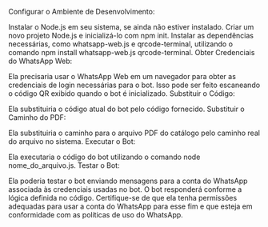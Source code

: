 Configurar o Ambiente de Desenvolvimento:

Instalar o Node.js em seu sistema, se ainda não estiver instalado.
Criar um novo projeto Node.js e inicializá-lo com npm init.
Instalar as dependências necessárias, como whatsapp-web.js e qrcode-terminal, utilizando o comando npm install whatsapp-web.js qrcode-terminal.
Obter Credenciais do WhatsApp Web:

Ela precisaria usar o WhatsApp Web em um navegador para obter as credenciais de login necessárias para o bot. Isso pode ser feito escaneando o código QR exibido quando o bot é inicializado.
Substituir o Código:

Ela substituiria o código atual do bot pelo código fornecido.
Substituir o Caminho do PDF:

Ela substituiria o caminho para o arquivo PDF do catálogo pelo caminho real do arquivo no sistema.
Executar o Bot:

Ela executaria o código do bot utilizando o comando node nome_do_arquivo.js.
Testar o Bot:

Ela poderia testar o bot enviando mensagens para a conta do WhatsApp associada às credenciais usadas no bot. O bot responderá conforme a lógica definida no código.
Certifique-se de que ela tenha permissões adequadas para usar a conta do WhatsApp para esse fim e que esteja em conformidade com as políticas de uso do WhatsApp.
